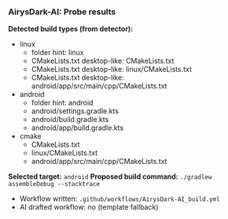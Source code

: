 ### AirysDark-AI: Probe results

**Detected build types (from detector):**
- linux
  - folder hint: linux
  - CMakeLists.txt desktop-like: CMakeLists.txt
  - CMakeLists.txt desktop-like: linux/CMakeLists.txt
  - CMakeLists.txt desktop-like: android/app/src/main/cpp/CMakeLists.txt
- android
  - folder hint: android
  - android/settings.gradle.kts
  - android/build.gradle.kts
  - android/app/build.gradle.kts
- cmake
  - CMakeLists.txt
  - linux/CMakeLists.txt
  - android/app/src/main/cpp/CMakeLists.txt

**Selected target:** `android`
**Proposed build command:** `./gradlew assembleDebug --stacktrace`

- Workflow written: `.github/workflows/AirysDark-AI_build.yml`
- AI drafted workflow: no (template fallback)
